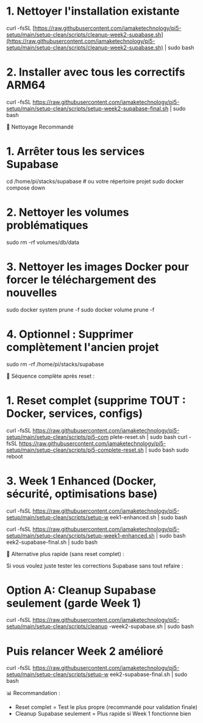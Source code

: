 
  # 1. Nettoyer l'installation existante
  curl -fsSL [https://raw.githubusercontent.com/iamaketechnology/pi5-setup/main/setup-clean/scripts/cleanup-week2-supabase.sh](https://raw.githubusercontent.com/iamaketechnology/pi5-setup/main/setup-clean/scripts/cleanup-week2-supabase.sh) | sudo bash

  # 2. Installer avec tous les correctifs ARM64

  curl -fsSL <https://raw.githubusercontent.com/iamaketechnology/pi5-setup/main/setup-clean/scripts/setup-week2-supabase-final.sh> | sudo bash


   🧹 Nettoyage Recommandé

  # 1. Arrêter tous les services Supabase
  cd /home/pi/stacks/supabase  # ou votre répertoire projet
  sudo docker compose down

  # 2. Nettoyer les volumes problématiques
  sudo rm -rf volumes/db/data

  # 3. Nettoyer les images Docker pour forcer le téléchargement des nouvelles
  sudo docker system prune -f
  sudo docker volume prune -f

  # 4. Optionnel : Supprimer complètement l'ancien projet
  sudo rm -rf /home/pi/stacks/supabase

   🎯 Séquence complète après reset :

  # 1. Reset complet (supprime TOUT : Docker, services, configs)
  curl -fsSL https://raw.githubusercontent.com/iamaketechnology/pi5-setup/main/setup-clean/scripts/pi5-com
  plete-reset.sh | sudo bash
  curl -fsSL <https://raw.githubusercontent.com/iamaketechnology/pi5-setup/main/setup-clean/scripts/pi5-complete-reset.sh> | sudo bash
  sudo reboot

  # 3. Week 1 Enhanced (Docker, sécurité, optimisations base)
  curl -fsSL https://raw.githubusercontent.com/iamaketechnology/pi5-setup/main/setup-clean/scripts/setup-w
  eek1-enhanced.sh | sudo bash

  curl -fsSL <https://raw.githubusercontent.com/iamaketechnology/pi5-setup/main/setup-clean/scripts/setup-week1-enhanced.sh> | sudo bash
  eek2-supabase-final.sh | sudo bash

  🚀 Alternative plus rapide (sans reset complet) :

  Si vous voulez juste tester les corrections Supabase sans tout refaire :

  # Option A: Cleanup Supabase seulement (garde Week 1)
  curl -fsSL https://raw.githubusercontent.com/iamaketechnology/pi5-setup/main/setup-clean/scripts/cleanup
  -week2-supabase.sh | sudo bash

  # Puis relancer Week 2 amélioré
  curl -fsSL https://raw.githubusercontent.com/iamaketechnology/pi5-setup/main/setup-clean/scripts/setup-w
  eek2-supabase-final.sh | sudo bash

  📊 Recommandation :
  - Reset complet = Test le plus propre (recommandé pour validation finale)
  - Cleanup Supabase seulement = Plus rapide si Week 1 fonctionne bien